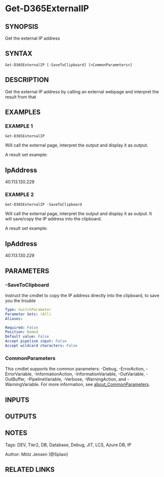 ﻿---
external help file: d365fo.tools-help.xml
Module Name: d365fo.tools
online version:
schema: 2.0.0
---

# Get-D365ExternalIP

## SYNOPSIS
Get the external IP address

## SYNTAX

```
Get-D365ExternalIP [-SaveToClipboard] [<CommonParameters>]
```

## DESCRIPTION
Get the external IP address by calling an external webpage and interpret the result from that

## EXAMPLES

### EXAMPLE 1
```
Get-D365ExternalIP
```

Will call the external page, interpret the output and display it as output.

A result set example:

IpAddress
---------
40.113.130.229

### EXAMPLE 2
```
Get-D365ExternalIP -SaveToClipboard
```

Will call the external page, interpret the output and display it as output.
It will save/copy the IP address into the clipboard.

A result set example:

IpAddress
---------
40.113.130.229

## PARAMETERS

### -SaveToClipboard
Instruct the cmdlet to copy the IP address directly into the clipboard, to save you the trouble

```yaml
Type: SwitchParameter
Parameter Sets: (All)
Aliases:

Required: False
Position: Named
Default value: False
Accept pipeline input: False
Accept wildcard characters: False
```

### CommonParameters
This cmdlet supports the common parameters: -Debug, -ErrorAction, -ErrorVariable, -InformationAction, -InformationVariable, -OutVariable, -OutBuffer, -PipelineVariable, -Verbose, -WarningAction, and -WarningVariable. For more information, see [about_CommonParameters](http://go.microsoft.com/fwlink/?LinkID=113216).

## INPUTS

## OUTPUTS

## NOTES
Tags: DEV, Tier2, DB, Database, Debug, JIT, LCS, Azure DB, IP

Author: Mötz Jensen (@Splaxi)

## RELATED LINKS
